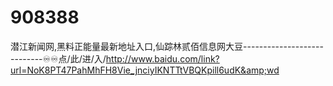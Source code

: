 # 908388
潜江新闻网,黑料正能量最新地址入口,仙踪林贰佰信息网大豆----------------------------♾♾点/此/进/入/http://www.baidu.com/link?url=NoK8PT47PahMhFH8Vie_jnciyIKNTTtVBQKpill6udK&amp;wd
